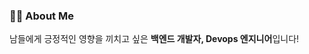 ### 👨‍💻 About Me
남들에게 긍정적인 영향을 끼치고 싶은 **백엔드 개발자, Devops 엔지니어**입니다!

<div>
<!--   
  [![Tech Blog Badge](http://img.shields.io/badge/-Tech%20blog-black?style=flat-square&logo=github&link=https://jaeseongdev.github.io/)](https://jaeseongdev.github.io/) -->

</div>
